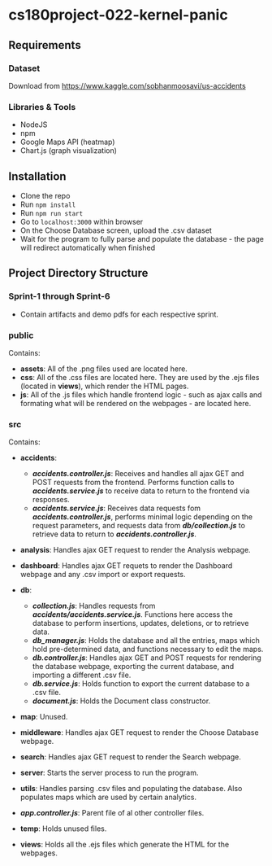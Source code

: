 # cs180project-022-kernel-panic

## Requirements

### Dataset
Download from https://www.kaggle.com/sobhanmoosavi/us-accidents

### Libraries & Tools
- NodeJS
- npm
- Google Maps API (heatmap)
- Chart.js (graph visualization)

## Installation
- Clone the repo 
- Run `npm install`
- Run `npm run start`
- Go to `localhost:3000` within browser
- On the Choose Database screen, upload the .csv dataset 
- Wait for the program to fully parse and populate the database - the page will redirect automatically when finished

## Project Directory Structure
### Sprint-1 through Sprint-6 
- Contain artifacts and demo pdfs for each respective sprint.

### public
Contains:
- **assets**: All of the .png files used are located here.
- **css**: All of the .css files are located here. They are used by the .ejs files (located in **views**), which render the HTML pages.
- **js**: All of the .js files which handle frontend logic - such as ajax calls and formating what will be rendered on the webpages - are located here.

### src
Contains:
- **accidents**: 
  - ***accidents.controller.js***: Receives and handles all ajax GET and POST requests from the frontend. Performs function calls to ***accidents.service.js*** to receive data to return to the frontend via responses.
  - ***accidents.service.js***: Receives data requests fom ***accidents.controller.js***, performs minimal logic depending on the request parameters, and requests data from ***db/collection.js*** to retrieve data to return to ***accidents.controller.js***.
- **analysis**: Handles ajax GET request to render the Analysis webpage.
- **dashboard**: Handles ajax GET requets to render the Dashboard webpage and any .csv import or export requests.
- **db**:
  - ***collection.js***: Handles requests from ***accidents/accidents.service.js***. Functions here access the database to perform insertions, updates, deletions, or to retrieve data. 
  - ***db_manager.js***: Holds the database and all the entries, maps which hold pre-determined data, and functions necessary to edit the maps.
  - ***db.controller.js***: Handles ajax GET and POST requests for rendering the database webpage, exporting the current database, and importing a different .csv file.
  - ***db.service.js***: Holds function to export the current database to a .csv file.
  - ***document.js***: Holds the Document class constructor.

- **map**: Unused.

- **middleware**: Handles ajax GET request to render the Choose Database webpage.

- **search**: Handles ajax GET request to render the Search webpage.

- **server**: Starts the server process to run the program.

- **utils**: Handles parsing .csv files and populating the database. Also populates maps which are used by certain analytics.

- ***app.controller.js***: Parent file of al other controller files.

- **temp**: Holds unused files.

- **views**: Holds all the .ejs files which generate the HTML for the webpages.
